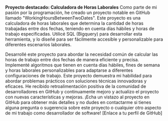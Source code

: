 
**Proyecto destacado: Calculadora de Horas Laborales**
Como parte de mi pasión por la programación, he creado un proyecto notable en GitHub llamado "WorkingHoursBetweenTwoDates". Este proyecto es una calculadora de horas laborales que determina la cantidad de horas trabajadas entre dos fechas, teniendo en cuenta días hábiles y horas de trabajo especificadas. Utilicé SQL (Bigquery) para desarrollar esta herramienta, y lo diseñé para ser fácilmente accesible y personalizable para diferentes escenarios laborales.

Desarrollé este proyecto para abordar la necesidad común de calcular las horas de trabajo entre dos fechas de manera eficiente y precisa.
Implementé algoritmos que tienen en cuenta días hábiles, fines de semana y horas laborales personalizables para adaptarse a diferentes configuraciones de trabajo.
Este proyecto demuestra mi habilidad para abordar problemas prácticos con soluciones técnicas innovadoras y eficaces.
He recibido retroalimentación positiva de la comunidad de desarrolladores en GitHub y continuamente mejoro y actualizo el proyecto con nuevas características y mejoras.
¡Echa un vistazo al proyecto en GitHub para obtener más detalles y no dudes en contactarme si tienes alguna pregunta o sugerencia sobre este proyecto o cualquier otro aspecto de mi trabajo como desarrollador de software! [Enlace a tu perfil de GitHub]

